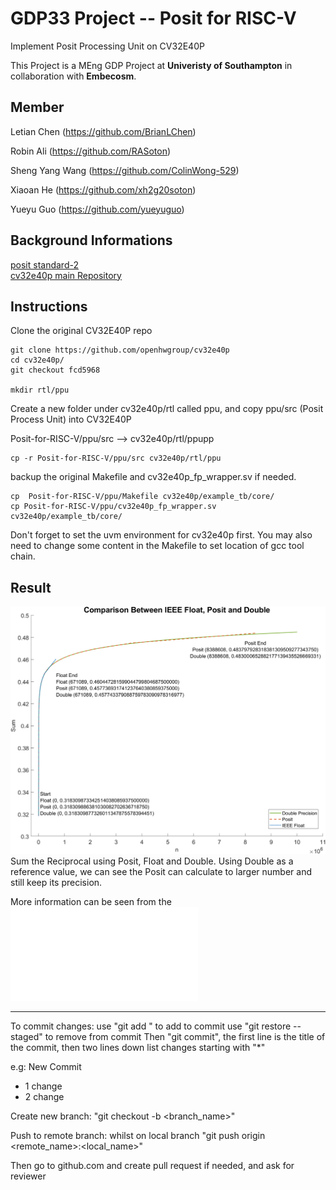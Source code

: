 # GDP33 Project -- Posit for RISC-V
Implement Posit Processing Unit on CV32E40P

This Project is a MEng GDP Project at **Univeristy of Southampton** in collaboration with **Embecosm**.

## Member
Letian Chen (https://github.com/BrianLChen)

Robin Ali (https://github.com/RASoton)

Sheng Yang Wang (https://github.com/ColinWong-529)

Xiaoan He (https://github.com/xh2g20soton)

Yueyu Guo (https://github.com/yueyuguo)

## Background Informations
[posit standard-2](https://posithub.org/docs/posit_standard-2.pdf)  
[cv32e40p main Repository](https://github.com/openhwgroup/cv32e40p/tree/master)

## Instructions
Clone the original CV32E40P repo
```
git clone https://github.com/openhwgroup/cv32e40p
cd cv32e40p/ 
git checkout fcd5968

mkdir rtl/ppu
```

Create a new folder under cv32e40p/rtl called ppu, and copy ppu/src (Posit Process Unit) into CV32E40P

Posit-for-RISC-V/ppu/src --> cv32e40p/rtl/ppupp
```
cp -r Posit-for-RISC-V/ppu/src cv32e40p/rtl/ppu
```

backup the original Makefile and cv32e40p_fp_wrapper.sv if needed.
```
cp  Posit-for-RISC-V/ppu/Makefile cv32e40p/example_tb/core/
cp Posit-for-RISC-V/ppu/cv32e40p_fp_wrapper.sv cv32e40p/example_tb/core/
```

Don't forget to set the uvm environment for cv32e40p first. You may also need to change some content in the Makefile to set location of gcc tool chain.

## Result
![Test conpare with IEEE 754 Float](/Picture/Forward_Compare_large_text.png)
Sum the Reciprocal using Posit, Float and Double. Using Double as a reference value, we can see the Posit can calculate to larger number and still keep its precision.

More information can be seen from the ![Porject Report](Posits%20for%20RISC-V%20Report.pdf)

-----------------------------------------------------------------------

To commit changes: 
use "git add <filename>" to add to commit
use "git restore <filename> --staged" to remove from commit
Then "git commit", the first line is the title of the commit, then two lines down list changes starting with "*"

e.g: 
New Commit

* 1 change
* 2 change

Create new branch: "git checkout -b <branch_name>"

Push to remote branch: whilst on local branch "git push origin <remote_name>:<local_name>"

Then go to github.com and create pull request if needed, and ask for reviewer

